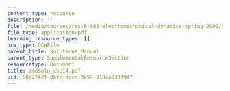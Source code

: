 ```yaml
---
content_type: resource
description: ''
file: /media/courses/res-6-003-electromechanical-dynamics-spring-2009/58e2742f8bfcdccc3e97318ca033f947_emdsoln_chp14.pdf
file_type: application/pdf
learning_resource_types: []
ocw_type: OCWFile
parent_title: Solutions Manual
parent_type: SupplementalResourceSection
resourcetype: Document
title: emdsoln_chp14.pdf
uid: 58e2742f-8bfc-dccc-3e97-318ca033f947
---
```

